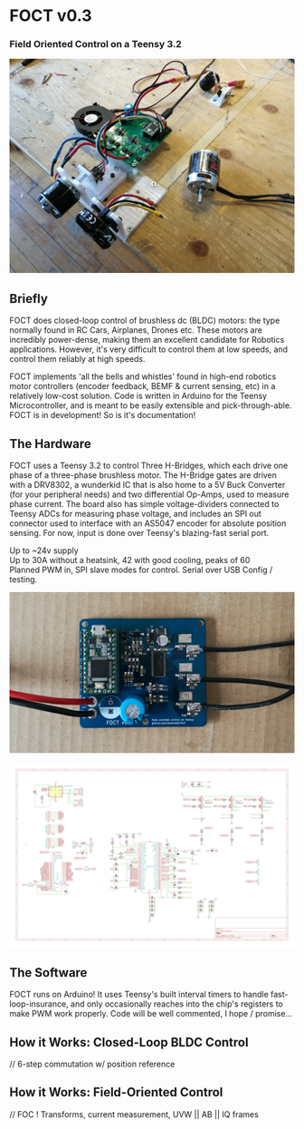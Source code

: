 # FOCT v0.3
### Field Oriented Control on a Teensy 3.2

![FOCT System](https://raw.githubusercontent.com/jakeread/tesc/master/Documentation/foct-test-v0-1.png)

## Briefly
FOCT does closed-loop control of brushless dc (BLDC) motors: the type normally found in RC Cars, Airplanes, Drones etc. These motors are incredibly power-dense, making them an excellent candidate for Robotics applications. However, it's very difficult to control them at low speeds, and control them reliably at high speeds. 

FOCT implements 'all the bells and whistles' found in high-end robotics motor controllers (encoder feedback, BEMF & current sensing, etc) in a relatively low-cost solution. Code is written in Arduino for the Teensy Microcontroller, and is meant to be easily extensible and pick-through-able.
FOCT is in development! So is it's documentation!

## The Hardware  
FOCT uses a Teensy 3.2 to control Three H-Bridges, which each drive one phase of a three-phase brushless motor. The H-Bridge gates are driven with a DRV8302, a wunderkid IC that is also home to a 5V Buck Converter (for your peripheral needs) and two differential Op-Amps, used to measure phase current. The board also has simple voltage-dividers connected to Teensy ADCs for measuring phase voltage, and includes an SPI out connector used to interface with an AS5047 encoder for absolute position sensing. For now, input is done over Teensy's blazing-fast serial port.  
  
Up to ~24v supply  
Up to 30A without a heatsink, 42 with good cooling, peaks of 60  
Planned PWM in, SPI slave modes for control. Serial over USB Config / testing.  

![FOCT v0.2 Hardware](https://raw.githubusercontent.com/jakeread/tesc/master/Documentation/foct-board-v0-2.png)

![FOCT v0.3 Schematic](https://raw.githubusercontent.com/jakeread/tesc/master/Documentation/foct-schematic-v0-3.png)

## The Software
FOCT runs on Arduino! It uses Teensy's built interval timers to handle fast-loop-insurance, and only occasionally reaches into the chip's registers to make PWM work properly. Code will be well commented, I hope / promise...

## How it Works: Closed-Loop BLDC Control
// 6-step commutation w/ position reference

## How it Works: Field-Oriented Control
// FOC ! Transforms, current measurement, UVW || AB || IQ frames  
